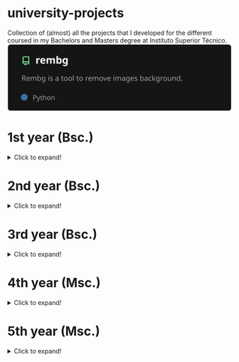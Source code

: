# university-projects
Collection of (almost) all the projects that I developed for the different coursed in my Bachelors and Masters degree at Instituto Superior Técnico.
![test](https://raw.githubusercontent.com/hugosilvaguerreiro/university-projects/main/badges/SIRS.svg)
# 1st year (Bsc.)
<details>
  <summary>Click to expand!</summary>

</details>

# 2nd year (Bsc.)
<details>
  <summary>Click to expand!</summary>

</details>

# 3rd year (Bsc.)
<details>
  <summary>Click to expand!</summary>

</details>

# 4th year (Msc.)
<details>
  <summary>Click to expand!</summary>

</details>

# 5th year (Msc.)
<details>
  <summary>Click to expand!</summary>

</details>

